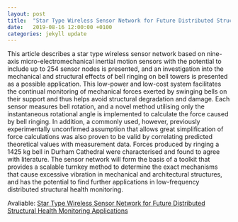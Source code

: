 ```yaml
---
layout: post
title:  "Star Type Wireless Sensor Network for Future Distributed Structural Health Monitoring Applications"
date:   2019-08-16 12:00:00 +0100
categories: jekyll update
---
```

This article describes a star type wireless sensor network based on nine-axis micro-electromechanical inertial motion sensors with the potential to include up to 254 sensor nodes is presented, and an investigation into the mechanical and structural effects of bell ringing on bell towers is presented as a possible application. This low-power and low-cost system facilitates the continual monitoring of mechanical forces exerted by swinging bells on their support and thus helps avoid structural degradation and damage. Each sensor measures bell rotation, and a novel method utilising only the instantaneous rotational angle is implemented to calculate the force caused by bell ringing. In addition, a commonly used, however, previously experimentally unconfirmed assumption that allows great simplification of force calculations was also proven to be valid by correlating predicted theoretical values with measurement data. Forces produced by ringing a 1425 kg bell in Durham Cathedral were characterised and found to agree with literature. The sensor network will form the basis of a toolkit that provides a scalable turnkey method to determine the exact mechanisms that cause excessive vibration in mechanical and architectural structures, and has the potential to find further applications in low-frequency distributed structural health monitoring.

Avaliable: [Star Type Wireless Sensor Network for Future Distributed Structural Health Monitoring Applications](https://www.mdpi.com/2411-5134/4/1/6)
